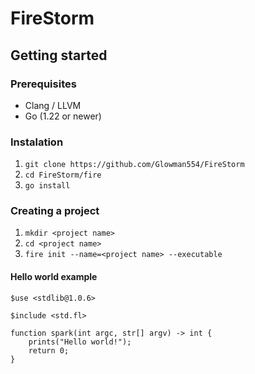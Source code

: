 # FireStorm

## Getting started

### Prerequisites

- Clang / LLVM
- Go (1.22 or newer)

### Instalation

1. `git clone https://github.com/Glowman554/FireStorm`
2. `cd FireStorm/fire`
3. `go install`

### Creating a project

1. `mkdir <project name>`
2. `cd <project name>`
3. `fire init --name=<project name> --executable`

#### Hello world example


```fl
$use <stdlib@1.0.6>

$include <std.fl>

function spark(int argc, str[] argv) -> int {
    prints("Hello world!");
    return 0;
}
```
